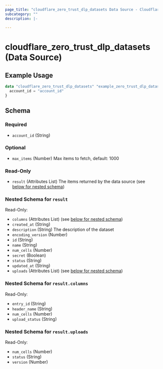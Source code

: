 ```yaml
---
page_title: "cloudflare_zero_trust_dlp_datasets Data Source - Cloudflare"
subcategory: ""
description: |-
  
---
```


# cloudflare_zero_trust_dlp_datasets (Data Source)



## Example Usage

```terraform
data "cloudflare_zero_trust_dlp_datasets" "example_zero_trust_dlp_datasets" {
  account_id = "account_id"
}
```

<!-- schema generated by tfplugindocs -->
## Schema

### Required

- `account_id` (String)

### Optional

- `max_items` (Number) Max items to fetch, default: 1000

### Read-Only

- `result` (Attributes List) The items returned by the data source (see [below for nested schema](#nestedatt--result))

<a id="nestedatt--result"></a>
### Nested Schema for `result`

Read-Only:

- `columns` (Attributes List) (see [below for nested schema](#nestedatt--result--columns))
- `created_at` (String)
- `description` (String) The description of the dataset
- `encoding_version` (Number)
- `id` (String)
- `name` (String)
- `num_cells` (Number)
- `secret` (Boolean)
- `status` (String)
- `updated_at` (String)
- `uploads` (Attributes List) (see [below for nested schema](#nestedatt--result--uploads))

<a id="nestedatt--result--columns"></a>
### Nested Schema for `result.columns`

Read-Only:

- `entry_id` (String)
- `header_name` (String)
- `num_cells` (Number)
- `upload_status` (String)


<a id="nestedatt--result--uploads"></a>
### Nested Schema for `result.uploads`

Read-Only:

- `num_cells` (Number)
- `status` (String)
- `version` (Number)


